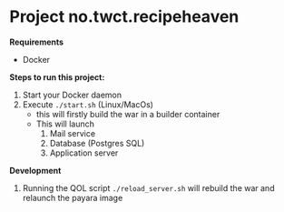 # Project no.twct.recipeheaven

**Requirements**
- Docker

**Steps to run this project:**

1. Start your Docker daemon
2. Execute `./start.sh` (Linux/MacOs)
    - this will firstly build the war in a builder container
    - This will launch
        1. Mail service
        2. Database (Postgres SQL)
        3. Application server

**Development**

1. Running the QOL script `./reload_server.sh` will rebuild the war and relaunch the payara image
